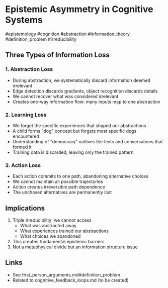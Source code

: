 # Epistemic Asymmetry in Cognitive Systems

#epistemology #cognition #abstraction #information_theory #definition_problem #irreducibility

## Three Types of Information Loss

### 1. Abstraction Loss
- During abstraction, we systematically discard information deemed irrelevant
- Edge detection discards gradients, object recognition discards details
- We cannot recover what was considered irrelevant
- Creates one-way information flow: many inputs map to one abstraction

### 2. Learning Loss
- We forget the specific experiences that shaped our abstractions
- A child forms "dog" concept but forgets most specific dogs encountered
- Understanding of "democracy" outlives the texts and conversations that formed it
- Training data is discarded, leaving only the trained pattern

### 3. Action Loss
- Each action commits to one path, abandoning alternative choices
- We cannot maintain all possible trajectories
- Action creates irreversible path dependence
- The unchosen alternatives are permanently lost

## Implications

1. Triple irreducibility: we cannot access
   - What was abstracted away
   - What experiences trained our abstractions
   - What choices we abandoned
2. This creates fundamental epistemic barriers
3. Not a metaphysical divide but an information structure issue

## Links
- See first_person_arguments.md#definition_problem
- Related to cognitive_feedback_loops.md (to be created)
